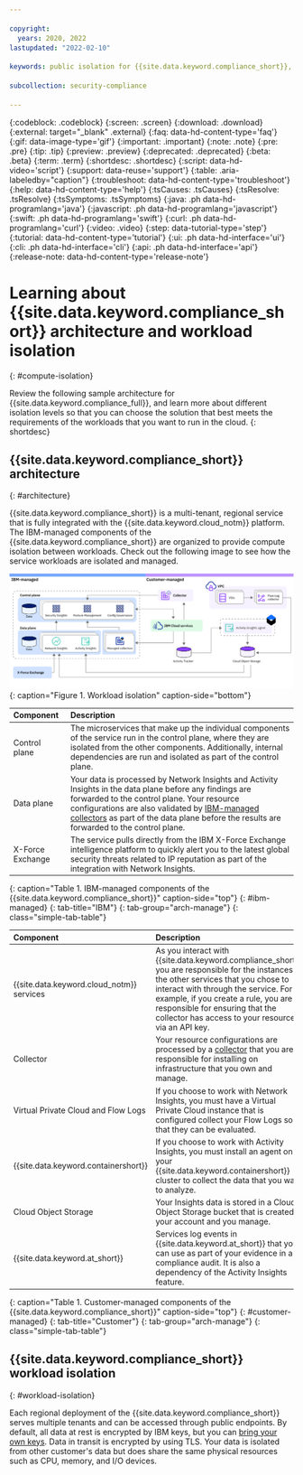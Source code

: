 ```yaml
---

copyright:
  years: 2020, 2022
lastupdated: "2022-02-10"

keywords: public isolation for {{site.data.keyword.compliance_short}}, compute isolation for {{site.data.keyword.compliance_short}}, {{site.data.keyword.compliance_short}} architecture, workload isolation in {{site.data.keyword.compliance_short}} 

subcollection: security-compliance

---
```


{:codeblock: .codeblock}
{:screen: .screen}
{:download: .download}
{:external: target="_blank" .external}
{:faq: data-hd-content-type='faq'}
{:gif: data-image-type='gif'}
{:important: .important}
{:note: .note}
{:pre: .pre}
{:tip: .tip}
{:preview: .preview}
{:deprecated: .deprecated}
{:beta: .beta}
{:term: .term}
{:shortdesc: .shortdesc}
{:script: data-hd-video='script'}
{:support: data-reuse='support'}
{:table: .aria-labeledby="caption"}
{:troubleshoot: data-hd-content-type='troubleshoot'}
{:help: data-hd-content-type='help'}
{:tsCauses: .tsCauses}
{:tsResolve: .tsResolve}
{:tsSymptoms: .tsSymptoms}
{:java: .ph data-hd-programlang='java'}
{:javascript: .ph data-hd-programlang='javascript'}
{:swift: .ph data-hd-programlang='swift'}
{:curl: .ph data-hd-programlang='curl'}
{:video: .video}
{:step: data-tutorial-type='step'}
{:tutorial: data-hd-content-type='tutorial'}
{:ui: .ph data-hd-interface='ui'}
{:cli: .ph data-hd-interface='cli'}
{:api: .ph data-hd-interface='api'}
{:release-note: data-hd-content-type='release-note'}


# Learning about {{site.data.keyword.compliance_short}} architecture and workload isolation
{: #compute-isolation}

Review the following sample architecture for {{site.data.keyword.compliance_full}}, and learn more about different isolation levels so that you can choose the solution that best meets the requirements of the workloads that you want to run in the cloud.
{: shortdesc}

## {{site.data.keyword.compliance_short}} architecture
{: #architecture}

{{site.data.keyword.compliance_short}} is a multi-tenant, regional service that is fully integrated with the {{site.data.keyword.cloud_notm}} platform. The IBM-managed components of the {{site.data.keyword.compliance_short}} are organized to provide compute isolation between workloads. Check out the following image to see how the service workloads are isolated and managed.

![This image shows the workload isolation for the {{site.data.keyword.compliance_short}} service.](../images/scc-architecture.svg){: caption="Figure 1. Workload isolation" caption-side="bottom"}

| Component | Description |
|:----------|:------------|
| Control plane | The microservices that make up the individual components of the service run in the control plane, where they are isolated from the other components. Additionally, internal dependencies are run and isolated as part of the control plane. |
| Data plane | Your data is processed by Network Insights and Activity Insights in the data plane before any findings are forwarded to the control plane. Your resource configurations are also validated by [IBM-managed collectors](/docs/security-compliance?topic=security-compliance-ibm-collector) as part of the data plane before the results are forwarded to the control plane. |
| X-Force Exchange | The service pulls directly from the IBM X-Force Exchange intelligence platform to quickly alert you to the latest global security threats related to IP reputation as part of the integration with Network Insights. |
{: caption="Table 1. IBM-managed components of the {{site.data.keyword.compliance_short}}" caption-side="top"}
{: #ibm-managed}
{: tab-title="IBM"}
{: tab-group="arch-manage"}
{: class="simple-tab-table"}

| Component | Description |
|:----------|:------------|
| {{site.data.keyword.cloud_notm}} services | As you interact with {{site.data.keyword.compliance_short}}, you are responsible for the instances of the other services that you chose to interact with through the service. For example, if you create a rule, you are responsible for ensuring that the collector has access to your resource via an API key. |
| Collector | Your resource configurations are processed by a [collector](/docs/security-compliance?topic=security-compliance-collector-manual) that you are responsible for installing on infrastructure that you own and manage. |
| Virtual Private Cloud and Flow Logs | If you choose to work with Network Insights, you must have a Virtual Private Cloud instance that is configured collect your Flow Logs so that they can be evaluated. |
| {{site.data.keyword.containershort}} | If you choose to work with Activity Insights, you must install an agent on your {{site.data.keyword.containershort}} cluster to collect the data that you want to analyze. |
| Cloud Object Storage | Your Insights data is stored in a Cloud Object Storage bucket that is created in your account and you manage. |
| {{site.data.keyword.at_short}} | Services log events in {{site.data.keyword.at_short}} that you can use as part of your evidence in a compliance audit. It is also a dependency of the Activity Insights feature. |
{: caption="Table 1. Customer-managed components of the {{site.data.keyword.compliance_short}}" caption-side="top"}
{: #customer-managed}
{: tab-title="Customer"}
{: tab-group="arch-manage"}
{: class="simple-tab-table"}


## {{site.data.keyword.compliance_short}} workload isolation
{: #workload-isolation}

Each regional deployment of the {{site.data.keyword.compliance_short}} serves multiple tenants and can be accessed through public endpoints. By default, all data at rest is encrypted by IBM keys, but you can [bring your own keys](/docs/security-compliance?topic=security-compliance-mng-data). Data in transit is encrypted by using TLS. Your data is isolated from other customer's data but does share the same physical resources such as CPU, memory, and I/O devices. 

